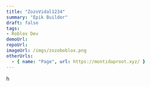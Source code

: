 ```yaml
---
title: "ZozoVidal1234"
summary: "Epik Builder"
draft: false
tags:
- Roblox Dev
demoUrl:
repoUrl: 
imageUrl: /imgs/zozoboblox.png
otherUrls:
  - { name: "Page", url: https://montidaproot.xyz/ }
---
```


h